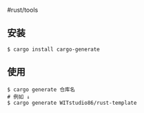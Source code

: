 #rust/tools 

## 安装

```shell
$ cargo install cargo-generate
```

## 使用

```shell
$ cargo generate 仓库名
# 例如 ↓
$ cargo generate WITstudio86/rust-template
```
